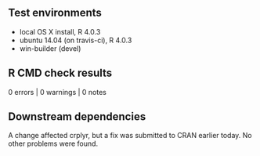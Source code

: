 ## Test environments
* local OS X install, R 4.0.3
* ubuntu 14.04 (on travis-ci), R 4.0.3
* win-builder (devel)

## R CMD check results

0 errors | 0 warnings | 0 notes


## Downstream dependencies
A change affected crplyr, but a fix was submitted to CRAN earlier today. No other problems were found.


